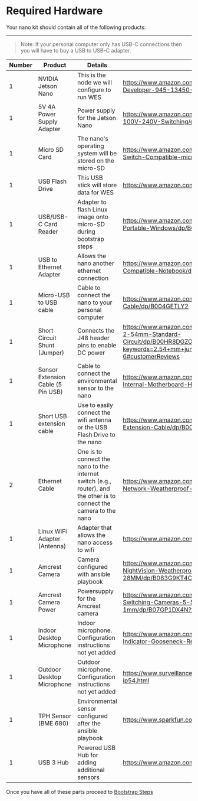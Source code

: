 # Required Hardware

Your nano kit should contain all of the following products:

---

>Note: If your personal computer only has USB-C connections then you will have to buy a USB to USB-C adapter. 

| Number | Product | Details | Link |
|-|-|-|-|
|1|NVIDIA Jetson Nano|This is the node we will configure to run WES|https://www.amazon.com/NVIDIA-Jetson-Nano-Developer-945-13450-0000-100/dp/B084DSDDLT/
|1|5V 4A Power Supply Adapter|Power supply for the Jetson Nano|https://www.amazon.com/COOLM-Adapter-Converter-100V-240V-Switching/dp/B07RTWD725/?th=1
|1|Micro SD Card|The nano's operating system will be stored on the micro-SD|https://www.amazon.com/Silicon-Power-Nintendo-Switch-Compatible-microsdxc/dp/B091B2MX9S/
|1|USB Flash Drive|This USB stick will store data for WES|https://www.amazon.com/gp/product/B083ZS6ZR7
|1|USB/USB-C Card Reader|Adapter to flash Linux image onto micro-SD during bootstrap steps|https://www.amazon.com/UGREEN-Reader-Adapter-Portable-Windows/dp/B07D1J88CF/
|1|USB to Ethernet Adapter|Allows the nano another ethernet connection|https://www.amazon.com/uni-Ethernet-Internet-Compatible-Notebook/dp/B087QFQW6F
|1|Micro-USB to USB cable|Cable to connect the nano to your personal computer|https://www.amazon.com/Micro-USB-to-Cable/dp/B004GETLY2
|1|Short Circuit Shunt (Jumper)|Connects the J48 header pins to enable DC power|https://www.amazon.com/Uxcell-a13112100ux0081-2-54mm-Standard-Circuit/dp/B00HR8DGZO/ref=sr_1_6?keywords=2.54+mm+jumpers&qid=1663442397&sr=8-6#customerReviews
|1|Sensor Extension Cable (5 Pin USB)|Cable to connect the environmental sensor to the nano|https://www.amazon.com/StarTech-USBINT5PIN-Internal-Motherboard-Header/dp/B003HHROBG
|1|Short USB extension cable|Use to easily connect the wifi antenna or the USB Flash Drive to the nano|https://www.amazon.com/C2G-52119-USB-Extension-Cable/dp/B00CJG2ZYM
|2|Ethernet Cable|One is to connect the nano to the internet switch (e.g., router), and the other is to connect the camera to the nano|https://www.amazon.com/Ethernet-2000Mhz-Network-Weatherproof-Resistant/dp/B08D9FBLQG/
|1|Linux WiFi Adapter (Antenna)|Adapter that allows the nano access to wifi| https://www.amazon.com/dp/B004AC0L4Y
|1|Amcrest Camera|Camera configured with ansible playbook|https://www.amazon.com/Amcrest-5-Megapixel-NightVision-Weatherproof-IP5M-T1179EW-28MM/dp/B083G9KT4C/
|1|Amcrest Camera Power|Powersupply for the Amcrest camera|https://www.amazon.com/100-240V-Adapter-Switching-Cameras-5-5mmx2-1mm/dp/B07GP1DX4N?th=1
|1|Indoor Desktop Microphone|Indoor microphone. Configuration instructions not yet added|https://www.amazon.com/Microphone-Condenser-Indicator-Gooseneck-Recording/dp/B07N2WRHMY/
|1|Outdoor Desktop Microphone|Outdoor microphone. Configuration instructions not yet added|https://www.surveillance-video.com/audio-ml1-ws-ip54.html
|1|TPH Sensor (BME 680)|Environmental sensor configured after the ansible playbook|https://www.sparkfun.com/products/15743/
|1|USB 3 Hub|Powered USB Hub for adding additional sensors|https://www.amazon.com/dp/B07M91R8PN




Once you have all of these parts proceed to [Bootstrap Steps](./setup-guides/bootstrap.md)
